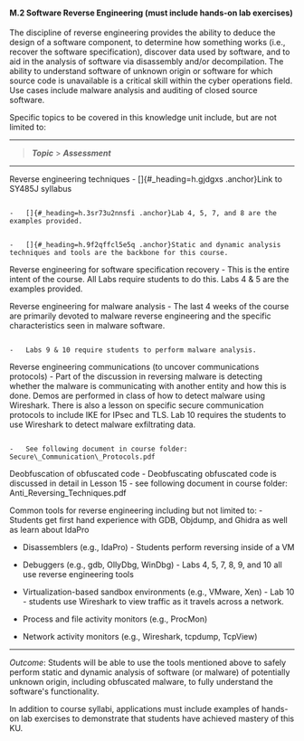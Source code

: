 #### M.2 Software Reverse Engineering (must include hands-on lab exercises)

The discipline of reverse engineering provides the ability to deduce the
design of a software component, to determine how something works (i.e.,
recover the software specification), discover data used by software, and
to aid in the analysis of software via disassembly and/or decompilation.
The ability to understand software of unknown origin or software for
which source code is unavailable is a critical skill within the cyber
operations field. Use cases include malware analysis and auditing of
closed source software.

Specific topics to be covered in this knowledge unit include, but are
not limited to:

  --------------------------------------------------------------------------------------------------------------------------------------------------------------------------------------------------------------------------------------------------------------------------------------------------------------------------------------------------------------------------------------------------------------------------------------------------------------------------------------
  > ***Topic***                                                              > ***Assessment***
  -------------------------------------------------------------------------- -----------------------------------------------------------------------------------------------------------------------------------------------------------------------------------------------------------------------------------------------------------------------------------------------------------------------------------------------------------------------------------------------------------
  Reverse engineering techniques                                             -   []{#_heading=h.gjdgxs .anchor}Link to SY485J syllabus
                                                                             
                                                                             -   []{#_heading=h.3sr73u2nnsfi .anchor}Lab 4, 5, 7, and 8 are the examples provided.
                                                                             
                                                                             -   []{#_heading=h.9f2qffcl5e5q .anchor}Static and dynamic analysis techniques and tools are the backbone for this course.
                                                                             

  Reverse engineering for software specification recovery                    -   This is the entire intent of the course. All Labs require students to do this. Labs 4 & 5 are the examples provided.
                                                                             

  Reverse engineering for malware analysis                                   -   The last 4 weeks of the course are primarily devoted to malware reverse engineering and the specific characteristics seen in malware software.
                                                                             
                                                                             -   Labs 9 & 10 require students to perform malware analysis.
                                                                             

  Reverse engineering communications (to uncover communications protocols)   -   Part of the discussion in reversing malware is detecting whether the malware is communicating with another entity and how this is done. Demos are performed in class of how to detect malware using Wireshark. There is also a lesson on specific secure communication protocols to include IKE for IPsec and TLS. Lab 10 requires the students to use Wireshark to detect malware exfiltrating data.
                                                                             
                                                                             -   See following document in course folder: Secure\_Communication\_Protocols.pdf
                                                                             

  Deobfuscation of obfuscated code                                           -   Deobfuscating obfuscated code is discussed in detail in Lesson 15 - see following document in course folder: Anti\_Reversing\_Techniques.pdf
                                                                             

  Common tools for reverse engineering including but not limited to:         -   Students get first hand experience with GDB, Objdump, and Ghidra as well as learn about IdaPro
                                                                             
  -   Disassemblers (e.g., IdaPro)                                           -   Students perform reversing inside of a VM
                                                                             
  -   Debuggers (e.g., gdb, OllyDbg, WinDbg)                                 -   Labs 4, 5, 7, 8, 9, and 10 all use reverse engineering tools
                                                                             
  -   Virtualization-based sandbox environments (e.g., VMware, Xen)          -   Lab 10 - students use Wireshark to view traffic as it travels across a network.
                                                                             
  -   Process and file activity monitors (e.g., ProcMon)                     
                                                                             
  -   Network activity monitors (e.g., Wireshark, tcpdump, TcpView)          
                                                                             
  --------------------------------------------------------------------------------------------------------------------------------------------------------------------------------------------------------------------------------------------------------------------------------------------------------------------------------------------------------------------------------------------------------------------------------------------------------------------------------------

*Outcome*: Students will be able to use the tools mentioned above to
safely perform static and dynamic analysis of software (or malware) of
potentially unknown origin, including obfuscated malware, to fully
understand the software's functionality.

In addition to course syllabi, applications must include examples of
hands-on lab exercises to demonstrate that students have achieved
mastery of this KU.
